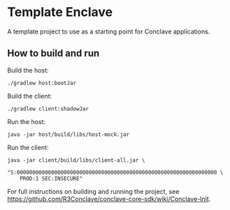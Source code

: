 # Template Enclave
A template project to use as a starting point for Conclave applications.

## How to build and run
Build the host:
```shell
./gradlew host:bootJar
```

Build the client:
```shell
./gradlew client:shadowJar
```

Run the host:
```shell
java -jar host/build/libs/host-mock.jar
```

Run the client:
```shell
java -jar client/build/libs/client-all.jar \
    "S:0000000000000000000000000000000000000000000000000000000000000000 \
    PROD:1 SEC:INSECURE"
```

For full instructions on building and running the project, see https://github.com/R3Conclave/conclave-core-sdk/wiki/Conclave-Init.

